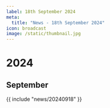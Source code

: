 ```yaml
---
label: 18th September 2024
meta:
  title: "News - 18th September 2024"
icon: broadcast
image: /static/thumbnail.jpg
---
```


# 2024
## September

{{ include "news/20240918" }}